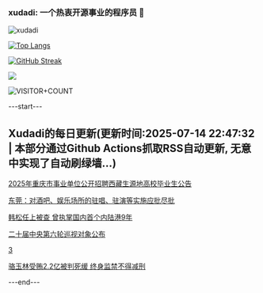 ### xudadi: 一个热衷开源事业的程序员 👋

![xudadi](https://github-readme-stats-git-masterorgs-github-readme-stats-team.vercel.app/api?username=xudadi)

[![Top Langs](https://github-readme-stats.vercel.app/api/top-langs/?username=xudadi)](https://github.com/anuraghazra/github-readme-stats)

[![GitHub Streak](https://streak-stats.demolab.com?user=xudadi&locale=zh_Hans)](https://git.io/streak-stats)

![](https://raw.githubusercontent.com/xudadi/xudadi/main/assets/github-contribution-grid-snake.svg)

![VISITOR+COUNT](https://komarev.com/ghpvc/?username=xudadi&label=VISITOR+COUNT)


---start---

## Xudadi的每日更新(更新时间:2025-07-14 22:47:32 | 本部分通过Github Actions抓取RSS自动更新, 无意中实现了自动刷绿墙...)

[2025年重庆市事业单位公开招聘西藏生源地高校毕业生公告](https://www.gongkaoleida.com/article/2509611)

[东莞：对酒吧、娱乐场所的驻唱、驻演等实施应批尽批](https://m.163.com/news/article/K4EFAOAK05198CJN.html)

[韩松任上被查 曾执掌国内首个内陆港9年](https://m.163.com/news/article/K4ESUL470534A4SC.html)

[二十届中央第六轮巡视对象公布](https://m.163.com/news/article/K4ES6DPF000189PS.html)

[3](https://m.163.com/touch/news/sub/domestic)

[骆玉林受贿2.2亿被判死缓 终身监禁不得减刑](https://m.163.com/news/article/K4EOGMT10534A4SC.html)

---end---
